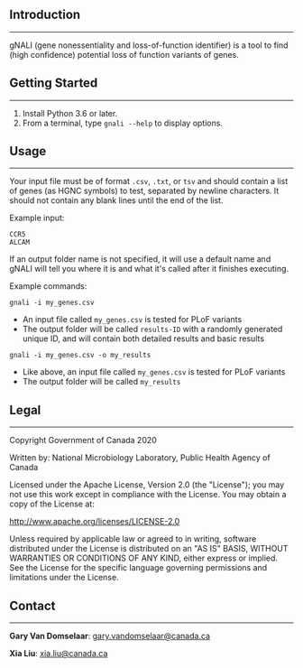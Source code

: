 ## Introduction ##
------------------

gNALI (gene nonessentiality and loss-of-function identifier) is a tool to find (high confidence) 
potential loss of function variants of genes.

## Getting Started ##
---------------------

1. Install Python 3.6 or later.
2. From a terminal, type `gnali --help` to display options.

## Usage ##
-----------

Your input file must be of format `.csv`, `.txt`, or `tsv` and should contain a list of genes
(as HGNC symbols) to test, separated by newline characters.
It should not contain any blank lines until the end of the list.

Example input:

    CCR5
    ALCAM


If an output folder name is not specified, it will use a default name and gNALI
will tell you where it is and what it's called after it finishes executing.

Example commands:

`gnali -i my_genes.csv`

* An input file called `my_genes.csv` is tested for PLoF variants
* The output folder will be called `results-ID` with a randomly generated unique ID,
    and will contain both detailed results and basic results

`gnali -i my_genes.csv -o my_results`

* Like above, an input file called `my_genes.csv` is tested for PLoF variants
* The output folder will be called `my_results`

## Legal ##
-----------

Copyright Government of Canada 2020

Written by: National Microbiology Laboratory, Public Health Agency of Canada

Licensed under the Apache License, Version 2.0 (the "License"); you may not use
this work except in compliance with the License. You may obtain a copy of the
License at:

http://www.apache.org/licenses/LICENSE-2.0

Unless required by applicable law or agreed to in writing, software distributed
under the License is distributed on an "AS IS" BASIS, WITHOUT WARRANTIES OR
CONDITIONS OF ANY KIND, either express or implied. See the License for the
specific language governing permissions and limitations under the License.

## Contact ##
-------------

**Gary Van Domselaar**: gary.vandomselaar@canada.ca

**Xia Liu**: xia.liu@canada.ca

